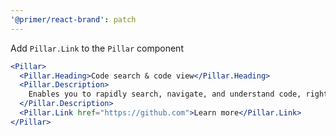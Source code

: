 ```yaml
---
'@primer/react-brand': patch
---
```


Add `Pillar.Link` to the `Pillar` component

```jsx
<Pillar>
  <Pillar.Heading>Code search & code view</Pillar.Heading>
  <Pillar.Description>
    Enables you to rapidly search, navigate, and understand code, right from GitHub.com.
  </Pillar.Description>
  <Pillar.Link href="https://github.com">Learn more</Pillar.Link>
</Pillar>
```
